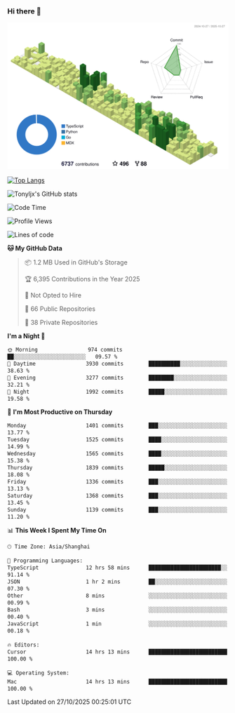 ### Hi there 👋

![](./profile-3d-contrib/profile-green-animate.svg)

 

[![Top Langs](https://github-readme-stats.vercel.app/api/top-langs/?username=tonyljx)](https://github.com/anuraghazra/github-readme-stats)

![Tonyljx's GitHub stats](https://github-readme-stats.vercel.app/api?username=tonyljx&theme=default&show_icons=true)

 

<!--START_SECTION:waka-->
![Code Time](http://img.shields.io/badge/Code%20Time-1%2C495%20hrs%2029%20mins-blue)

![Profile Views](http://img.shields.io/badge/Profile%20Views-0-blue)

![Lines of code](https://img.shields.io/badge/From%20Hello%20World%20I%27ve%20Written-3.8%20million%20lines%20of%20code-blue)

**🐱 My GitHub Data** 

> 📦 1.2 MB Used in GitHub's Storage 
 > 
> 🏆 6,395 Contributions in the Year 2025
 > 
> 🚫 Not Opted to Hire
 > 
> 📜 66 Public Repositories 
 > 
> 🔑 38 Private Repositories 
 > 
**I'm a Night 🦉** 

```text
🌞 Morning                974 commits         ██░░░░░░░░░░░░░░░░░░░░░░░   09.57 % 
🌆 Daytime                3930 commits        ██████████░░░░░░░░░░░░░░░   38.63 % 
🌃 Evening                3277 commits        ████████░░░░░░░░░░░░░░░░░   32.21 % 
🌙 Night                  1992 commits        █████░░░░░░░░░░░░░░░░░░░░   19.58 % 
```
📅 **I'm Most Productive on Thursday** 

```text
Monday                   1401 commits        ███░░░░░░░░░░░░░░░░░░░░░░   13.77 % 
Tuesday                  1525 commits        ████░░░░░░░░░░░░░░░░░░░░░   14.99 % 
Wednesday                1565 commits        ████░░░░░░░░░░░░░░░░░░░░░   15.38 % 
Thursday                 1839 commits        █████░░░░░░░░░░░░░░░░░░░░   18.08 % 
Friday                   1336 commits        ███░░░░░░░░░░░░░░░░░░░░░░   13.13 % 
Saturday                 1368 commits        ███░░░░░░░░░░░░░░░░░░░░░░   13.45 % 
Sunday                   1139 commits        ███░░░░░░░░░░░░░░░░░░░░░░   11.20 % 
```


📊 **This Week I Spent My Time On** 

```text
🕑︎ Time Zone: Asia/Shanghai

💬 Programming Languages: 
TypeScript               12 hrs 58 mins      ███████████████████████░░   91.14 % 
JSON                     1 hr 2 mins         ██░░░░░░░░░░░░░░░░░░░░░░░   07.30 % 
Other                    8 mins              ░░░░░░░░░░░░░░░░░░░░░░░░░   00.99 % 
Bash                     3 mins              ░░░░░░░░░░░░░░░░░░░░░░░░░   00.40 % 
JavaScript               1 min               ░░░░░░░░░░░░░░░░░░░░░░░░░   00.18 % 

🔥 Editors: 
Cursor                   14 hrs 13 mins      █████████████████████████   100.00 % 

💻 Operating System: 
Mac                      14 hrs 13 mins      █████████████████████████   100.00 % 
```


 Last Updated on 27/10/2025 00:25:01 UTC
<!--END_SECTION:waka-->
